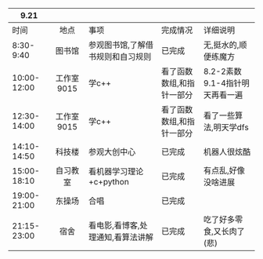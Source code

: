| 9.21        |            |                                   |                           |                                |
| ----------- | :--------: | --------------------------------- | ------------------------- | ------------------------------ |
| 时间        |    地点    | 事项                              | 完成情况                  | 详细说明                       |
| 8:30-9:40   |   图书馆   | 参观图书馆,了解借书规则和自习规则 | 已完成                    | 无,挺水的,顺便练魔方           |
| 10:00-12:00 | 工作室9015 | 学c++                             | 看了函数数组,和指针一部分 | 8.2-2素数9.1-4指针明天再看一遍 |
| 12:30-14:00 | 工作室9015 | 学c++                             | 看了函数数组,和指针一部分 | 看了一些算法,明天学dfs         |
| 14:10-14:50 |   科技楼   | 参观大创中心                      | 已完成                    | 机器人很炫酷                   |
| 15:00-18:10 |  自习教室  | 看机器学习理论+c+python           | 已完成                    | 有点乱,好像没啥进展            |
| 19:00-21:00 |   东操场   | 合唱                              | 已完成                    |                                |
| 21:15-23:00 |    宿舍    | 看电影,看博客,处理通知,看算法讲解 | 已完成                    | 吃了好多零食,又长肉了(悲)      |
